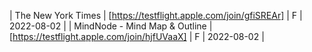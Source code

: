 | The New York Times | [https://testflight.apple.com/join/gfiSREAr] | F | 2022-08-02 |
| MindNode - Mind Map &amp; Outline | [https://testflight.apple.com/join/hjfUVaaX] | F | 2022-08-02 |
